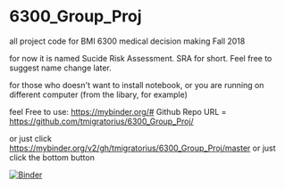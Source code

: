# 6300_Group_Proj
all project code for BMI 6300 medical decision making Fall 2018

for now it is named Sucide Risk Assessment. SRA for short. Feel free to suggest name change later.

for those who doesn't want to install notebook, or you are running on different computer (from the libary, for example)

feel Free to use: 
https://mybinder.org/# 
Github Repo URL = https://github.com/tmigratorius/6300_Group_Proj/

or just click https://mybinder.org/v2/gh/tmigratorius/6300_Group_Proj/master
or just click the bottom button

[![Binder](https://mybinder.org/badge_logo.svg)](https://mybinder.org/v2/gh/tmigratorius/6300_Group_Proj/master)

